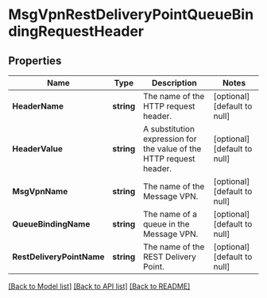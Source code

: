 # MsgVpnRestDeliveryPointQueueBindingRequestHeader

## Properties
Name | Type | Description | Notes
------------ | ------------- | ------------- | -------------
**HeaderName** | **string** | The name of the HTTP request header. | [optional] [default to null]
**HeaderValue** | **string** | A substitution expression for the value of the HTTP request header. | [optional] [default to null]
**MsgVpnName** | **string** | The name of the Message VPN. | [optional] [default to null]
**QueueBindingName** | **string** | The name of a queue in the Message VPN. | [optional] [default to null]
**RestDeliveryPointName** | **string** | The name of the REST Delivery Point. | [optional] [default to null]

[[Back to Model list]](../README.md#documentation-for-models) [[Back to API list]](../README.md#documentation-for-api-endpoints) [[Back to README]](../README.md)

